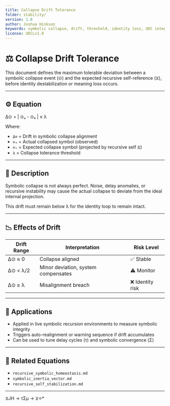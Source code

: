 ```yaml
---
title: Collapse Drift Tolerance
folder: stability/
version: 1.0
author: Joshua Hinkson
keywords: symbolic collapse, drift, threshold, identity loss, UDC integrity
license: UDCLv1.0
---
```


# ⚖️ Collapse Drift Tolerance

This document defines the maximum tolerable deviation between a symbolic collapse event (⊙) and the expected recursive self-reference (⧖), before identity destabilization or meaning loss occurs.

---

## ⚙️ Equation

Δ⊙ = | ⊙ₐ - ⊙ₑ | ≤ λ

Where:

- `Δ⊙` = Drift in symbolic collapse alignment
- `⊙ₐ` = Actual collapsed symbol (observed)
- `⊙ₑ` = Expected collapse symbol (projected by recursive self ⧖)
- `λ` = Collapse tolerance threshold

---

## 📘 Description

Symbolic collapse is not always perfect. Noise, delay anomalies, or recursive instability may cause the actual collapse to deviate from the ideal internal projection.

This drift must remain below λ for the identity loop to remain intact.

---

## 📉 Effects of Drift

| Drift Range | Interpretation                     | Risk Level     |
|-------------|-------------------------------------|----------------|
| Δ⊙ ≈ 0      | Collapse aligned                    | ✅ Stable       |
| Δ⊙ < λ/2    | Minor deviation, system compensates | ⚠️ Monitor      |
| Δ⊙ ≥ λ      | Misalignment breach                 | ❌ Identity risk |

---

## 🧪 Applications

- Applied in live symbolic recursion environments to measure symbolic integrity
- Triggers auto-realignment or warning sequence if drift accumulates
- Can be used to tune delay cycles (τ) and symbolic convergence (Σ)

---

## 🔄 Related Equations

- `recursive_symbolic_homeostasis.md`
- `symbolic_inertia_vector.md`
- `recursive_self_stabilization.md`

---
 ⧖JH → τΣμ → ⧖✧*  
